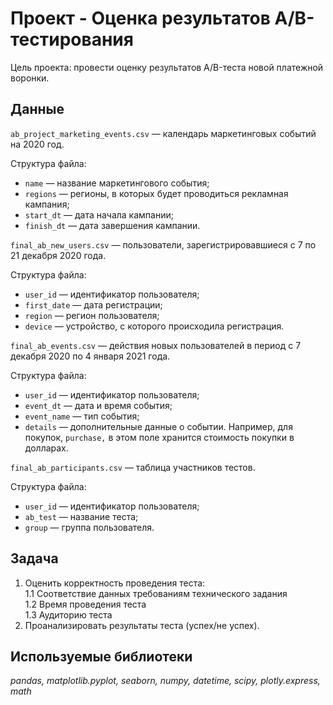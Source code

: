 # Проект - Оценка результатов A/B-тестирования
Цель проекта: провести оценку результатов A/B-теста новой платежной воронки.

## Данные

`ab_project_marketing_events.csv` — календарь маркетинговых событий на 2020 год.

Структура файла:

- `name` — название маркетингового события;
- `regions` — регионы, в которых будет проводиться рекламная кампания;
- `start_dt` — дата начала кампании;
- `finish_dt` — дата завершения кампании.

`final_ab_new_users.csv` — пользователи, зарегистрировавшиеся с 7 по 21 декабря 2020 года.

Структура файла:

- `user_id` — идентификатор пользователя;
- `first_date` — дата регистрации;
- `region` — регион пользователя;
- `device` — устройство, с которого происходила регистрация.

`final_ab_events.csv` — действия новых пользователей в период с 7 декабря 2020 по 4 января 2021 года.

Структура файла:

- `user_id` — идентификатор пользователя;
- `event_dt` — дата и время события;
- `event_name` — тип события;
- `details` — дополнительные данные о событии. Например, для покупок, `purchase,` в этом поле хранится стоимость покупки в долларах.

`final_ab_participants.csv` — таблица участников тестов.

Структура файла:

- `user_id` — идентификатор пользователя;
- `ab_test` — название теста;
- `group` — группа пользователя.

## Задача

1. Оценить корректность проведения теста: <br>
    1.1 Соответствие данных требованиям технического задания<br>
    1.2 Время проведения теста<br>
    1.3 Аудиторию теста<br>
2. Проанализировать результаты теста (успех/не успех).<br>

## Используемые библиотеки
*pandas, matplotlib.pyplot, seaborn, numpy, datetime, scipy, plotly.express, math*
